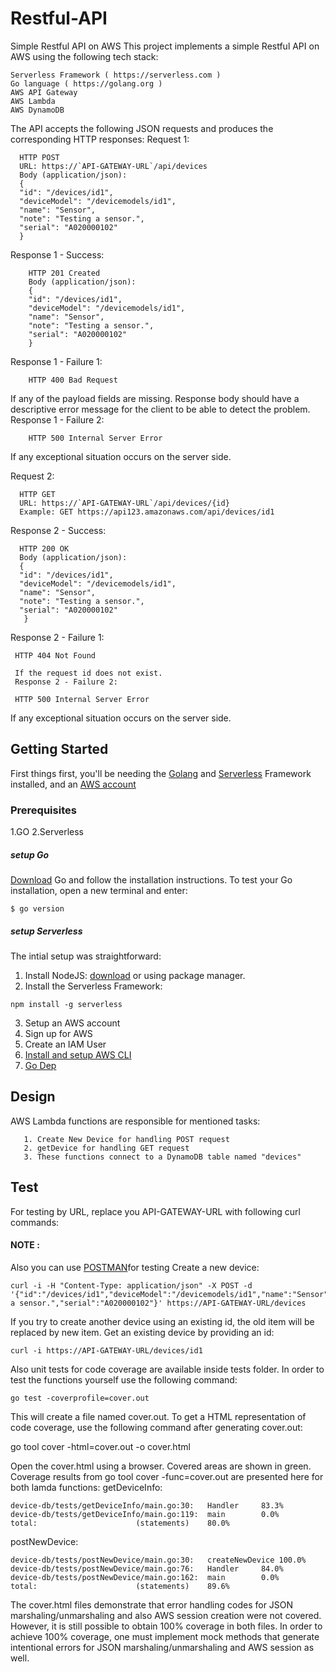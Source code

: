 # Restful-API
Simple Restful API on AWS
This project implements a simple Restful API on AWS using the following tech stack:

    Serverless Framework ( https://serverless.com )
    Go language ( https://golang.org )
    AWS API Gateway
    AWS Lambda
    AWS DynamoDB

The API accepts the following JSON requests and produces the corresponding HTTP responses:
Request 1:

      HTTP POST
      URL: https://`API-GATEWAY-URL`/api/devices
      Body (application/json):
      {
      "id": "/devices/id1",
      "deviceModel": "/devicemodels/id1",
      "name": "Sensor",
      "note": "Testing a sensor.",
      "serial": "A020000102"
      }

Response 1 - Success:

        HTTP 201 Created
        Body (application/json):
        {
        "id": "/devices/id1",
        "deviceModel": "/devicemodels/id1",
        "name": "Sensor",
        "note": "Testing a sensor.",
        "serial": "A020000102"
        }

Response 1 - Failure 1:

        HTTP 400 Bad Request
        
If any of the payload fields are missing. Response body should have a descriptive error message for the client to be able to detect         the problem.
        Response 1 - Failure 2:

        HTTP 500 Internal Server Error

If any exceptional situation occurs on the server side.
         
Request 2:

      HTTP GET
      URL: https://`API-GATEWAY-URL`/api/devices/{id}
      Example: GET https://api123.amazonaws.com/api/devices/id1

Response 2 - Success:

      HTTP 200 OK
      Body (application/json):
      {
      "id": "/devices/id1",
      "deviceModel": "/devicemodels/id1",
      "name": "Sensor",
      "note": "Testing a sensor.",
      "serial": "A020000102"
       }

Response 2 - Failure 1:

     HTTP 404 Not Found

     If the request id does not exist.
     Response 2 - Failure 2:

     HTTP 500 Internal Server Error
     
 If any exceptional situation occurs on the server side.
 
## Getting Started
First things first, you'll be needing the [Golang](http://golang.org/) and [Serverless](http://serverless.com/) Framework installed, and an [AWS account](https://aws.amazon.com/) 

### Prerequisites
1.GO
2.Serverless

##### setup Go
[Download](https://golang.org/dl/) Go and follow the installation instructions.
To test your Go installation, open a new terminal and enter:
```
$ go version
```
##### setup Serverless
The intial setup was straightforward:

  1. Install NodeJS: [download](https://nodejs.org/en/download/) or using package manager.
  2. Install the Serverless Framework: 
   ```
   npm install -g serverless
   ```
  3. Setup an AWS account
  4. Sign up for AWS
  5. Create an IAM User
  6. [Install and setup AWS CLI](https://docs.aws.amazon.com/cli/latest/userguide/installing.html)
  7. [Go Dep](https://golang.github.io/dep/)
## Design

AWS Lambda functions are responsible for mentioned tasks:
```
   1. Create New Device for handling POST request
   2. getDevice for handling GET request
   3. These functions connect to a DynamoDB table named "devices"
```    
## Test

For testing by URL, replace you API-GATEWAY-URL with following curl commands:

#### NOTE :
Also you can use [POSTMAN](https://www.getpostman.com/)for testing
Create a new device:
```
curl -i -H "Content-Type: application/json" -X POST -d '{"id":"/devices/id1","deviceModel":"/devicemodels/id1","name":"Sensor","note":"Testing a sensor.","serial":"A020000102"}' https://API-GATEWAY-URL/devices
```
If you try to create another device using an existing id, the old item will be replaced by new item.
Get an existing device by providing an id:
```
curl -i https://API-GATEWAY-URL/devices/id1
```
Also unit tests for code coverage are available inside tests folder. In order to test the functions yourself use the following command:
```
go test -coverprofile=cover.out
```
This will create a file named cover.out. To get a HTML representation of code coverage, use the following command after generating cover.out:

go tool cover -html=cover.out -o cover.html

Open the cover.html using a browser. Covered areas are shown in green. Coverage results from go tool cover -func=cover.out are presented here for both lamda functions:
getDeviceInfo:
```
device-db/tests/getDeviceInfo/main.go:30:	Handler		83.3%
device-db/tests/getDeviceInfo/main.go:119:	main		0.0%
total:						(statements)	80.0%
```
postNewDevice:
```
device-db/tests/postNewDevice/main.go:30:	createNewDevice	100.0%
device-db/tests/postNewDevice/main.go:76:	Handler		84.0%
device-db/tests/postNewDevice/main.go:162:	main		0.0%
total:						(statements)	89.6%
```
The cover.html files demonstrate that error handling codes for JSON marshaling/unmarshaling and also AWS session creation were not covered. However, it is still possible to obtain 100% coverage in both files. In order to achieve 100% coverage, one must implement mock methods that generate intentional errors for JSON marshaling/unmarshaling and AWS session as well.

